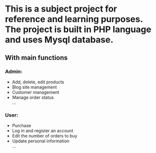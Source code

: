 # This is a subject project for reference and learning purposes. The project is built in PHP language and uses Mysql database.
## With main functions
### Admin:
- Add, delete, edit products
- Blog site management
- Customer management
- Manage order status
  <br> ...
### User:
- Purchase
- Log in and register an account
- Edit the number of orders to buy
- Update personal information
  <br> ...
